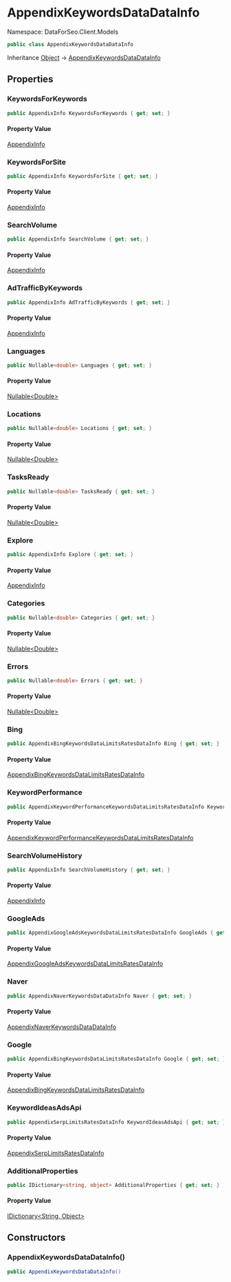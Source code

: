 # AppendixKeywordsDataDataInfo

Namespace: DataForSeo.Client.Models

```csharp
public class AppendixKeywordsDataDataInfo
```

Inheritance [Object](https://docs.microsoft.com/en-us/dotnet/api/system.object) → [AppendixKeywordsDataDataInfo](./dataforseo.client.models.appendixkeywordsdatadatainfo.md)

## Properties

### **KeywordsForKeywords**

```csharp
public AppendixInfo KeywordsForKeywords { get; set; }
```

#### Property Value

[AppendixInfo](./dataforseo.client.models.appendixinfo.md)<br>

### **KeywordsForSite**

```csharp
public AppendixInfo KeywordsForSite { get; set; }
```

#### Property Value

[AppendixInfo](./dataforseo.client.models.appendixinfo.md)<br>

### **SearchVolume**

```csharp
public AppendixInfo SearchVolume { get; set; }
```

#### Property Value

[AppendixInfo](./dataforseo.client.models.appendixinfo.md)<br>

### **AdTrafficByKeywords**

```csharp
public AppendixInfo AdTrafficByKeywords { get; set; }
```

#### Property Value

[AppendixInfo](./dataforseo.client.models.appendixinfo.md)<br>

### **Languages**

```csharp
public Nullable<double> Languages { get; set; }
```

#### Property Value

[Nullable&lt;Double&gt;](https://docs.microsoft.com/en-us/dotnet/api/system.nullable-1)<br>

### **Locations**

```csharp
public Nullable<double> Locations { get; set; }
```

#### Property Value

[Nullable&lt;Double&gt;](https://docs.microsoft.com/en-us/dotnet/api/system.nullable-1)<br>

### **TasksReady**

```csharp
public Nullable<double> TasksReady { get; set; }
```

#### Property Value

[Nullable&lt;Double&gt;](https://docs.microsoft.com/en-us/dotnet/api/system.nullable-1)<br>

### **Explore**

```csharp
public AppendixInfo Explore { get; set; }
```

#### Property Value

[AppendixInfo](./dataforseo.client.models.appendixinfo.md)<br>

### **Categories**

```csharp
public Nullable<double> Categories { get; set; }
```

#### Property Value

[Nullable&lt;Double&gt;](https://docs.microsoft.com/en-us/dotnet/api/system.nullable-1)<br>

### **Errors**

```csharp
public Nullable<double> Errors { get; set; }
```

#### Property Value

[Nullable&lt;Double&gt;](https://docs.microsoft.com/en-us/dotnet/api/system.nullable-1)<br>

### **Bing**

```csharp
public AppendixBingKeywordsDataLimitsRatesDataInfo Bing { get; set; }
```

#### Property Value

[AppendixBingKeywordsDataLimitsRatesDataInfo](./dataforseo.client.models.appendixbingkeywordsdatalimitsratesdatainfo.md)<br>

### **KeywordPerformance**

```csharp
public AppendixKeywordPerformanceKeywordsDataLimitsRatesDataInfo KeywordPerformance { get; set; }
```

#### Property Value

[AppendixKeywordPerformanceKeywordsDataLimitsRatesDataInfo](./dataforseo.client.models.appendixkeywordperformancekeywordsdatalimitsratesdatainfo.md)<br>

### **SearchVolumeHistory**

```csharp
public AppendixInfo SearchVolumeHistory { get; set; }
```

#### Property Value

[AppendixInfo](./dataforseo.client.models.appendixinfo.md)<br>

### **GoogleAds**

```csharp
public AppendixGoogleAdsKeywordsDataLimitsRatesDataInfo GoogleAds { get; set; }
```

#### Property Value

[AppendixGoogleAdsKeywordsDataLimitsRatesDataInfo](./dataforseo.client.models.appendixgoogleadskeywordsdatalimitsratesdatainfo.md)<br>

### **Naver**

```csharp
public AppendixNaverKeywordsDataDataInfo Naver { get; set; }
```

#### Property Value

[AppendixNaverKeywordsDataDataInfo](./dataforseo.client.models.appendixnaverkeywordsdatadatainfo.md)<br>

### **Google**

```csharp
public AppendixBingKeywordsDataLimitsRatesDataInfo Google { get; set; }
```

#### Property Value

[AppendixBingKeywordsDataLimitsRatesDataInfo](./dataforseo.client.models.appendixbingkeywordsdatalimitsratesdatainfo.md)<br>

### **KeywordIdeasAdsApi**

```csharp
public AppendixSerpLimitsRatesDataInfo KeywordIdeasAdsApi { get; set; }
```

#### Property Value

[AppendixSerpLimitsRatesDataInfo](./dataforseo.client.models.appendixserplimitsratesdatainfo.md)<br>

### **AdditionalProperties**

```csharp
public IDictionary<string, object> AdditionalProperties { get; set; }
```

#### Property Value

[IDictionary&lt;String, Object&gt;](https://docs.microsoft.com/en-us/dotnet/api/system.collections.generic.idictionary-2)<br>

## Constructors

### **AppendixKeywordsDataDataInfo()**

```csharp
public AppendixKeywordsDataDataInfo()
```

